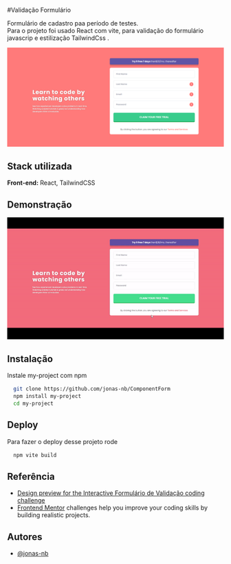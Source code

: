 #Validação Formulário

Formulário de cadastro paa período de testes.
Para o projeto foi usado React com vite, para validação do formulário javascrip e estilização TailwindCss .

<img src='src/assets/images/app.png/'>

## Stack utilizada

**Front-end:** React, TailwindCSS

## Demonstração

<img src='src/assets/images/gif.gif'/>

## Instalação

Instale my-project com npm

```bash
  git clone https://github.com/jonas-nb/ComponentForm
  npm install my-project
  cd my-project
```

## Deploy

Para fazer o deploy desse projeto rode

```bash
  npm vite build
```

## Referência

-   [Design preview for the Interactive Formulário de Validação coding challenge](src/assets/images/app.png/)
-   [Frontend Mentor](https://www.frontendmentor.io) challenges help you improve your coding skills by building realistic projects.

## Autores

-   [@jonas-nb](https://www.github.com/jonas-nb)
